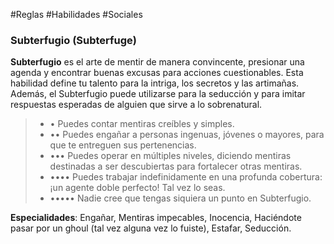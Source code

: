 #Reglas #Habilidades #Sociales

### Subterfugio (Subterfuge)

**Subterfugio** es el arte de mentir de manera convincente, presionar una agenda y encontrar buenas excusas para acciones cuestionables. Esta habilidad define tu talento para la intriga, los secretos y las artimañas. Además, el Subterfugio puede utilizarse para la seducción y para imitar respuestas esperadas de alguien que sirve a lo sobrenatural.

> - • Puedes contar mentiras creíbles y simples.
> - •• Puedes engañar a personas ingenuas, jóvenes o mayores, para que te entreguen sus pertenencias.
> - ••• Puedes operar en múltiples niveles, diciendo mentiras destinadas a ser descubiertas para fortalecer otras mentiras.
> - •••• Puedes trabajar indefinidamente en una profunda cobertura: ¡un agente doble perfecto! Tal vez lo seas.
> - ••••• Nadie cree que tengas siquiera un punto en Subterfugio.

**Especialidades**: Engañar, Mentiras impecables, Inocencia, Haciéndote pasar por un ghoul (tal vez alguna vez lo fuiste), Estafar, Seducción.